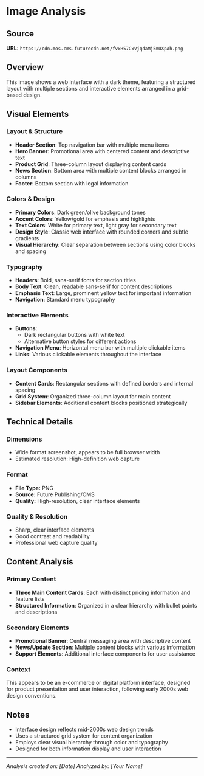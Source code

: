 # Image Analysis

## Source
**URL:** `https://cdn.mos.cms.futurecdn.net/fvxH57CxVjqdaMj5mUXpAh.png`

## Overview
This image shows a web interface with a dark theme, featuring a structured layout with multiple sections and interactive elements arranged in a grid-based design.

## Visual Elements

### Layout & Structure
- **Header Section**: Top navigation bar with multiple menu items
- **Hero Banner**: Promotional area with centered content and descriptive text
- **Product Grid**: Three-column layout displaying content cards
- **News Section**: Bottom area with multiple content blocks arranged in columns
- **Footer**: Bottom section with legal information

### Colors & Design
- **Primary Colors**: Dark green/olive background tones
- **Accent Colors**: Yellow/gold for emphasis and highlights
- **Text Colors**: White for primary text, light gray for secondary text
- **Design Style**: Classic web interface with rounded corners and subtle gradients
- **Visual Hierarchy**: Clear separation between sections using color blocks and spacing

### Typography
- **Headers**: Bold, sans-serif fonts for section titles
- **Body Text**: Clean, readable sans-serif for content descriptions
- **Emphasis Text**: Large, prominent yellow text for important information
- **Navigation**: Standard menu typography

### Interactive Elements
- **Buttons**: 
  - Dark rectangular buttons with white text
  - Alternative button styles for different actions
- **Navigation Menu**: Horizontal menu bar with multiple clickable items
- **Links**: Various clickable elements throughout the interface

### Layout Components
- **Content Cards**: Rectangular sections with defined borders and internal spacing
- **Grid System**: Organized three-column layout for main content
- **Sidebar Elements**: Additional content blocks positioned strategically

## Technical Details

### Dimensions
- Wide format screenshot, appears to be full browser width
- Estimated resolution: High-definition web capture

### Format
- **File Type:** PNG
- **Source:** Future Publishing/CMS
- **Quality:** High-resolution, clear interface elements

### Quality & Resolution
- Sharp, clear interface elements
- Good contrast and readability
- Professional web capture quality

## Content Analysis

### Primary Content
- **Three Main Content Cards**: Each with distinct pricing information and feature lists
- **Structured Information**: Organized in a clear hierarchy with bullet points and descriptions

### Secondary Elements
- **Promotional Banner**: Central messaging area with descriptive content
- **News/Update Section**: Multiple content blocks with various information
- **Support Elements**: Additional interface components for user assistance

### Context
This appears to be an e-commerce or digital platform interface, designed for product presentation and user interaction, following early 2000s web design conventions.

## Notes
- Interface design reflects mid-2000s web design trends
- Uses a structured grid system for content organization
- Employs clear visual hierarchy through color and typography
- Designed for both information display and user interaction

---
*Analysis created on: [Date]*
*Analyzed by: [Your Name]*